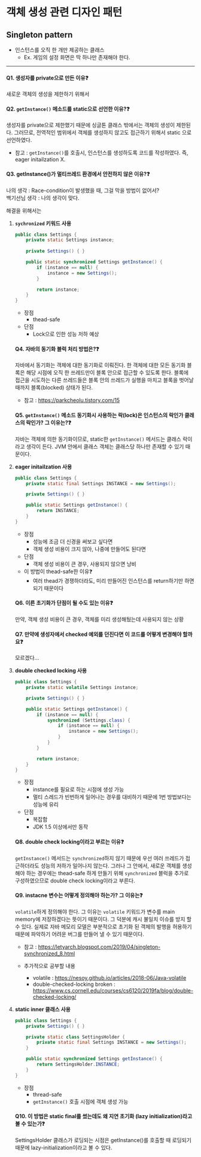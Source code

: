 # 객체 생성 관련 디자인 패턴
## Singleton pattern
- 인스턴스를 오직 한 개만 제공하는 클래스
  - Ex. 게임의 설정 화면은 딱 하나만 존재해야 한다.

---

#### Q1. 생성자를 private으로 만든 이유❓
새로운 객체의 생성을 제한하기 위해서

#### Q2. `getInstance()` 메소드를 static으로 선언한 이유?❓
생성자를 private으로 제한했기 때문에 싱글톤 클래스 밖에서는 객체의 생성이 제한된다. 
그러므로, 전역적인 범위에서 객체를 생성하지 않고도 접근하기 위해서 static 으로 선언하였다.    

- 참고 : `getInstance()`를 호출시, 인스턴스를 생성하도록 코드를 작성하였다. 즉, eager initailzation X.

#### Q3. getInstance()가 멀티쓰레드 환경에서 안전하지 않은 이유?❓
나의 생각 : Race-condition이 발생했을 때, 그걸 막을 방법이 없어서?  
백기선님 생각 : 나의 생각이 맞다.  

해결을 위해서는
1. **`sychronized` 키워드 사용**
   ``` java
   public class Settings {
       private static Settings instance;
 
       private Settings() { }
   
       public static synchronized Settings getInstance() {
           if (instance == null) {
               instance = new Settings();
           }
   
           return instance;
       }
   }
   
   ```
   - 장점
     - thead-safe
   - 단점
     - Lock으로 인한 성능 저하 예상

   #### Q4. 자바의 동기화 블럭 처리 방법은?❓
   자바에서 동기화는 객체에 대한 동기화로 이뤄진다. 한 객체에 대한 모든 동기화 블록은 해당 시점에 오직 한 쓰레드만이 블록 안으로 접근할 수 있도록 한다. 블록에 접근을 시도하는 다른 쓰레드들은 블록 안의 쓰레드가 실행을 마치고 블록을 벗어날 때까지 블록(blocked) 상태가 된다.
   - 참고 : https://parkcheolu.tistory.com/15

   #### Q5. `getInstance()` 메소드 동기화시 사용하는 락(lock)은 인스턴스의 락인가 클래스의 락인가? 그 이유는?❓
   자바는 객체에 의한 동기화이므로, static한 `getInstance()` 메서드는 클래스 락이라고 생각이 든다.
   JVM 안에서 클래스 객체는 클래스당 하나만 존재할 수 있기 때문이다.


2. **eager initailzation 사용**
   ``` java
   public class Settings {
       private static final Settings INSTANCE = new Settings();
   
       private Settings() { }
   
       public static Settings getInstance() {
           return INSTANCE;
       }
   }
   
   ```
   - 장점
     - 성능에 조금 더 신경을 써보고 싶다면
     - 객체 생성 비용이 크지 않아, 나중에 만들어도 된다면
   - 단점
     - 객체 생성 비용이 큰 경우, 사용되지 않으면 낭비
   - 이 방법이 thead-safe한 이유❓
     - 여러 thead가 경쟁하더라도, 미리 만들어진 인스턴스를 return하기만 하면 되기 때문이다

   #### Q6. 이른 초기화가 단점이 될 수도 있는 이유❓
   만약, 객체 생성 비용이 큰 경우, 객체를 미리 생성해뒀는데 사용되지 않는 상황
   
   #### Q7. 만약에 생성자에서 checked 예외를 던진다면 이 코드를 어떻게 변경해야 할까요❓
   모르겠다...


3. **double checked locking 사용**
   ``` java
   public class Settings {
       private static volatile Settings instance;
   
       private Settings() { }
   
       public static Settings getInstance() {
           if (instance == null) {
               synchronized (Settings.class) {
                   if (instance == null) {
                       instance = new Settings();
                   }
               }
           }
   
           return instance;
       }
   }
   ```
   - 장점
     - instance를 필요로 하는 시점에 생성 가능
     - 멀티 스레드가 빈번하게 일어나는 경우를 대비하기 때문에 1번 방법보다는 성능에 유리
   - 단점
     - 복잡함
     - JDK 1.5 이상에서만 동작

   #### Q8. double check locking이라고 부르는 이유❓
   `getInstance()` 메서드는 `synchronized`하지 않기 때문에 우선 여러 쓰레드가 접근하더라도 성능의 저하가 일어나지 않는다. 그러나 그 안에서, 새로운 객체를 생성해야 하는 경우에는 thead-safe 하게 만들기 위해 `synchronized` 블럭을 추가로 구성하였으므로 double check locking이라고 부른다.   
   
   #### Q9. instacne 변수는 어떻게 정의해야 하는가? 그 이유는❓
   `volatile`하게 정의해야 한다. 그 이유는 `volatile` 키워드가 변수를 main memory에 저장하겠다는 뜻이기 때문이다. 그 덕분에 캐시 불일치 이슈를 방지 할 수 있다. 실제로 자바 메모리 모델은 부분적으로 초기화 된 객체의 발행을 허용하기 때문에 파악하기 어려운 버그를 만들어 낼 수 있기 때문이다.
   - 참고 : https://letyarch.blogspot.com/2019/04/singleton-synchronized_8.html

   - 추가적으로 공부할 내용
     - volatile : https://nesoy.github.io/articles/2018-06/Java-volatile
     - double-checked-locking broken : https://www.cs.cornell.edu/courses/cs6120/2019fa/blog/double-checked-locking/

4. **static inner 클래스 사용**
   ``` java
   public class Settings {
       private Settings() { }
   
       private static class SettingsHolder {
           private static final Settings INSTANCE = new Settings();
       }
   
       public static synchronized Settings getInstance() {
           return SettingsHolder.INSTANCE;
       }
   }
   ```
   - 장점
     - thread-safe
     - `getInstance()` 호출 시점에 객체 생성 가능

   #### Q10. 이 방법은 static final를 썼는데도 왜 지연 초기화 (lazy initialization)라고 볼 수 있는가❓
   SettingsHolder 클래스가 로딩되는 시점은 getInstance()를 호출할 때 로딩되기 때문에 lazy-initialization이라고 볼 수 있다.

